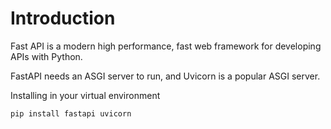 # Introduction

Fast API is a modern high performance, fast web framework for developing APIs with Python.

FastAPI needs an ASGI server to run, and Uvicorn is a popular ASGI server.

Installing in your virtual environment

```bash
pip install fastapi uvicorn
```
